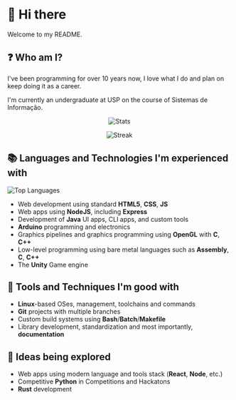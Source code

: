 # 👋 Hi there 

Welcome to my README.

## ❓ Who am I?
I've been programming for over 10 years now, I love what I do and plan on keep doing it as a career.

I'm currently an undergraduate at USP on the course of Sistemas de Informação.

<div align="center">

![Stats](https://github-readme-stats.vercel.app/api?username=andre-morales&hide_border=true&rank_icon=github&show_icons=true&theme=transparent)

![Streak](https://github-readme-streak-stats.herokuapp.com/?user=andre-morales&theme=transparent&hide_border=true)

</div>

## 📚 Languages and Technologies I'm experienced with
![Top Languages](https://github-readme-stats.vercel.app/api/top-langs/?username=andre-morales&layout=donut&theme=github_dark&bg_color=00000000&hide_border=true&langs_count=6)


- Web development using standard **HTML5**, **CSS**, **JS**
- Web apps using **NodeJS**, including **Express**
- Development of **Java** UI apps, CLI apps, and custom tools
- **Arduino** programming and electronics
- Graphics pipelines and graphics programming using **OpenGL** with **C**, **C++**
- Low-level programming using bare metal languages such as **Assembly**, **C**, **C++**
- The **Unity** Game engine

## 🔨 Tools and Techniques I'm good with
- **Linux**-based OSes, management, toolchains and commands
- **Git** projects with multiple branches
- Custom build systems using **Bash**/**Batch**/**Makefile**
- Library development, standardization and most importantly, **documentation**

## 🌱 Ideas being explored
- Web apps using modern language and tools stack (**React**, **Node**, etc.)
- Competitive **Python** in Competitions and Hackatons
- **Rust** development
